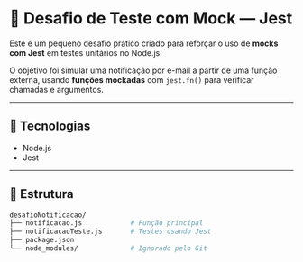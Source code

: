 # 🧪 Desafio de Teste com Mock — Jest

Este é um pequeno desafio prático criado para reforçar o uso de **mocks com Jest** em testes unitários no Node.js.

O objetivo foi simular uma notificação por e-mail a partir de uma função externa, usando **funções mockadas** com `jest.fn()` para verificar chamadas e argumentos.

---

## 🚀 Tecnologias

- Node.js
- Jest

---

## 📂 Estrutura

```bash
desafioNotificacao/
├── notificacao.js            # Função principal
├── notificacaoTeste.js       # Testes usando Jest
├── package.json
└── node_modules/             # Ignorado pelo Git


